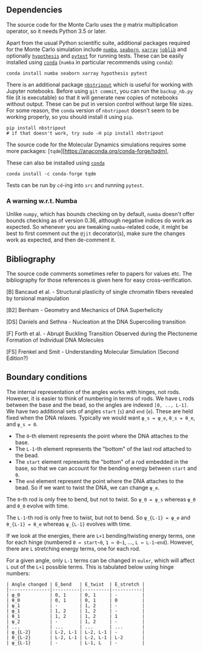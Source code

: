 ## Dependencies

The source code for the Monte Carlo uses the `@` matrix multiplication operator,
so it needs Python 3.5 or later.

Apart from the usual Python scientific suite, additional packages required
for the Monte Carlo simulation
include
[`numba`][numba],
[`seaborn`][seaborn],
[`xarray`][xarray]
[`joblib`](https://anaconda.org/anaconda/joblib)
and optionally
[`hypothesis`][hypothesis]
and
[`pytest`][pytest] for running tests.
These can be easily installed using [`conda`][conda]
(`numba` in particular recommends using `conda`):

```
conda install numba seaborn xarray hypothesis pytest
```

There is an additional package [`nbstripout`][nbstripout] which is useful for
working with Jupyter notebooks. Before using `git commit`, you can run the
`backup_nb.py` file (it is executable) so that it will generate new copies
of notebooks without output. These can be put in version control without
large file sizes. For some reason, the `conda` version of `nbstripout`
doesn't seem to be working properly, so you should install it using `pip`.

```
pip install nbstripout
# if that doesn't work, try sudo -H pip install nbstripout
```

The source code for the Molecular Dynamics simulations requires some more
packages:
[`tqdm`][https://anaconda.org/conda-forge/tqdm],

These can also be installed using [`conda`][conda]

```
conda install -c conda-forge tqdm
```

Tests can be run by `cd`-ing into `src` and running `pytest`.

[numba]: http://numba.pydata.org/
[seaborn]: http://seaborn.pydata.org/
[xarray]: http://xray.readthedocs.io/en/stable/index.html
[hypothesis]: http://hypothesis.works/
[pytest]: https://docs.pytest.org/en/latest/index.html
[conda]: https://github.com/conda/conda
[nbstripout]: https://github.com/kynan/nbstripout

### A warning w.r.t. Numba

Unlike `numpy`, which has bounds checking on by default,
`numba` doesn't offer bounds checking as of version 0.36,
although negative indices do work as expected.
So whenever you are tweaking `numba`-related code,
it might be best to first comment out the `@jit` decorator(s),
make sure the changes work as expected, and then de-comment it.

## Bibliography

The source code comments sometimes refer to papers for values etc.
The bibliography for those references is given here for easy cross-verification.

[B] Bancaud et al. - Structural plasticity of single chromatin fibers revealed
by torsional manipulation

[B2] Benham - Geometry and Mechanics of DNA Superhelicity

[DS] Daniels and Sethna - Nucleation at the DNA Supercoiling transition

[F] Forth et al. - Abrupt Buckling Transition Observed during the Plectoneme
Formation of Individual DNA Molecules

[FS] Frenkel and Smit - Understanding Molecular Simulation (Second Edition?)

## Boundary conditions

The internal representation of the angles works with hinges, not rods.
However, it is easier to think of numbering in terms of rods.
We have `L` rods between the base and the bead,
so the angles are indexed `[0, .., L-1]`.
We have two additional sets of angles `start` (`s`) and `end` (`e`).
These are held fixed when the DNA relaxes.
Typically we would want `φ_s = φ_e`, `θ_s = θ_e`, and `ψ_s = 0`.

* The `0`-th element represents the point where the DNA attaches to the base.
* The `L-1`-th element represents the "bottom" of the last rod attached to the bead.
* The `start` element represents the "bottom" of a rod embedded in the base,
  so that we can account for the bending energy between `start` and `0`.
* The `end` element represent the point where the DNA attaches to the bead.
  So if we want to twist the DNA, we can change `ψ_e`.

The `0`-th rod is only free to bend, but not to twist.
So `ψ_0 = ψ_s` whereas `φ_0` and `θ_0` evolve with time.

The `L-1`-th rod is only free to twist, but not to bend.
So `φ_{L-1} = φ_e` and `θ_{L-1} = θ_e` whereas `ψ_{L-1}` evolves with time.

If we look at the energies, there are `L+1` bending/twisting energy terms,
one for each hinge (numbered `0 ↔ start~0`, `1 ↔ 0~1`, ..., `L ↔ L-1~end`).
However, there are `L` stretching energy terms, one for each rod.

For a given angle, only `L-1` terms can be changed in `euler`, which will affect
`L` out of the `L+1` possible terms. This is tabulated below using hinge numbers:

```
| Angle changed | E_bend   | E_twist  | E_stretch |
|---------------|----------|----------|-----------|
| φ_0           | 0, 1     | 0, 1     | -         |
| θ_0           | 0, 1     | 0, 1     | 0         |
| ψ_1           | -        | 1, 2     | -         |
| φ_1           | 1, 2     | 1, 2     | -         |
| θ_1           | 1, 2     | 1, 2     | 1         |
| ψ_2           | -        | 1, 2     | -         |
| ...           | ...      | ...      | ...       |
| φ_{L-2}       | L-2, L-1 | L-2, L-1 | -         |
| θ_{L-2}       | L-2, L-1 | L-2, L-1 | L-2       |
| ψ_{L-1}       | -        | L-1, L   | -         |
```
